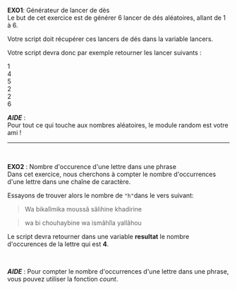 **EXO1**: Générateur de lancer de dès
<br>
Le but de cet exercice est de générer 6 lancer de dés aléatoires, allant de 1 à 6.

Votre script doit récupérer ces lancers de dés dans la variable lancers.

Votre script devra donc par exemple retourner les lancer suivants : <br>

1 <br>
4<br>
5<br>
2<br>
2<br>
6<br>

***AIDE*** : 
<br>
Pour tout ce qui touche aux nombres aléatoires, le module random est votre ami !

<hr>
<br>

**EXO2** : Nombre d'occurence d'une lettre dans une phrase
<br>
Dans cet exercice, nous cherchons à compter le nombre d'occurrences d'une lettre dans une chaîne de caractère.

Essayons de trouver alors le nombre de `"h"`dans le vers suivant:
> Wa bikalîmika moussâ sâlihine khadirine 

>wa bi chouhaybine wa ismâhîla yallâhou

Le script devra retourner dans une variable **resultat** le nombre d'occurences de la lettre qui est **4**.

<br>

***AIDE***  : Pour compter le nombre d'occurrences d'une lettre dans une phrase, vous pouvez utiliser la fonction *count*.
